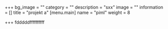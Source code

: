 +++
bg_image = ""
category = ""
description = "sxx"
image = ""
information = []
title = "projekt a"
[menu.main]
name = "piml"
weight = 8

+++
fdddddffffffffff